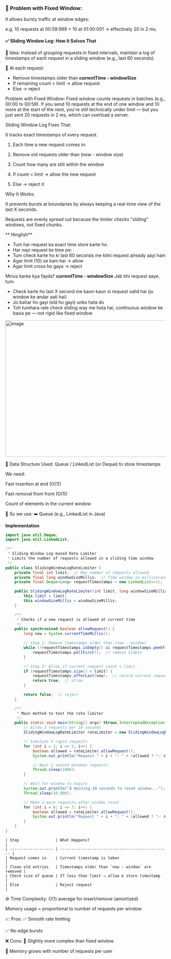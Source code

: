 ### 🚨 Problem with Fixed Window:
It allows bursty traffic at window edges:

e.g. 10 requests at 00:59:999 + 10 at 01:00:001 → effectively 20 in 2 ms.


#### ✅ Sliding Window Log: How It Solves That
📌 Idea:
Instead of grouping requests in fixed intervals, maintain a log of timestamps of each request in a sliding window (e.g., last 60 seconds).

🔁 At each request:
- Remove timestamps older than **currentTime - windowSize**
- If remaining count < limit → allow request
- Else → reject

Problem with Fixed Window:
Fixed window counts requests in batches (e.g., 00:00 to 00:59). If you send 10 requests at the end of one window and 10 more at the start of the next, you're still technically under limit — but you just sent 20 requests in 2 ms, which can overload a server.

Sliding Window Log Fixes That:

It tracks exact timestamps of every request.

1. Each time a new request comes in:
  
2. Remove old requests older than (now - window size)
  
3. Count how many are still within the window
  
4. If count < limit → allow the new request
  
5. Else → reject it

Why It Works:

It prevents bursts at boundaries by always keeping a real-time view of the last X seconds.

Requests are evenly spread out because the limiter checks "sliding" windows, not fixed chunks.

** Hinglish**

* Tum har request ka exact time store karte ho.
* Har nayi request ke time pe:
* Tum check karte ho ki last 60 seconds me kitni request already aayi hain
* Agar limit (10) se kam hai → allow
* Agar limit cross ho gaya → reject

 Minus karke kya fayda? **currentTime - windowSize**
Jab bhi request aaye, tum:
* Check karte ho last X second me kaun-kaun si request valid hai (jo window ke andar aati hai)
* Jo bahar ho gayi (old ho gayi) unko hata do
* Toh tumhara rate check sliding way me hota hai, continuous window ke basis pe — not rigid like fixed window


<img width="820" height="428" alt="image" src="https://github.com/user-attachments/assets/901417fe-0f19-450d-8518-d2f4c7e22ec2" />



🧠 Data Structure Used:
Queue / LinkedList (or Deque) to store timestamps

We need:

Fast insertion at end (O(1))

Fast removal from front (O(1))

Count of elements in the current window

📌 So we use:
➡️ Queue<Long> (e.g., LinkedList in Java)

**Implementation**

```java
import java.util.Deque;
import java.util.LinkedList;

/**
 * Sliding Window Log-based Rate Limiter
 * Limits the number of requests allowed in a sliding time window
 */
public class SlidingWindowLogRateLimiter {
    private final int limit;  // Max number of requests allowed
    private final long windowSizeMillis;  // Time window in milliseconds
    private final Deque<Long> requestTimestamps = new LinkedList<>();  // Stores timestamps of allowed requests

    public SlidingWindowLogRateLimiter(int limit, long windowSizeMillis) {
        this.limit = limit;
        this.windowSizeMillis = windowSizeMillis;
    }

    /**
     * Checks if a new request is allowed at current time
     */
    public synchronized boolean allowRequest() {
        long now = System.currentTimeMillis();

        // Step 1: Remove timestamps older than (now - window)
        while (!requestTimestamps.isEmpty() && requestTimestamps.peekFirst() <= now - windowSizeMillis) {
            requestTimestamps.pollFirst();  // remove oldest
        }

        // Step 2: Allow if current request count < limit
        if (requestTimestamps.size() < limit) {
            requestTimestamps.offerLast(now);  // record current request time
            return true;  // allow
        }

        return false;  // reject
    }

    /**
     * Main method to test the rate limiter
     */
    public static void main(String[] args) throws InterruptedException {
        // Allow 3 requests per 10 seconds
        SlidingWindowLogRateLimiter rateLimiter = new SlidingWindowLogRateLimiter(3, 10_000);

        // Simulate 5 rapid requests
        for (int i = 1; i <= 5; i++) {
            boolean allowed = rateLimiter.allowRequest();
            System.out.println("Request " + i + ": " + (allowed ? "✅ Allowed" : "❌ Rejected"));

            // Wait 1 second between requests
            Thread.sleep(1000);
        }

        // Wait for window to expire
        System.out.println("⏳ Waiting 10 seconds to reset window...");
        Thread.sleep(10_000);

        // Make 2 more requests after window reset
        for (int i = 6; i <= 7; i++) {
            boolean allowed = rateLimiter.allowRequest();
            System.out.println("Request " + i + ": " + (allowed ? "✅ Allowed" : "❌ Rejected"));
        }
    }
}

```

```
| Step                | What Happens?                                    |
| ------------------- | ------------------------------------------------ |
| Request comes in    | Current timestamp is taken                       |
| Clean old entries   | Timestamps older than `now - window` are removed |
| Check size of queue | If less than limit → allow & store timestamp     |
| Else                | Reject request                                   |
```


⚙️ Time Complexity:
O(1) average for insert/remove (amortized)

Memory usage = proportional to number of requests per window

📈 Pros:
✅ Smooth rate limiting

✅ No edge bursts

❌ Cons:
🧠 Slightly more complex than fixed window

🧠 Memory grows with number of requests per user




